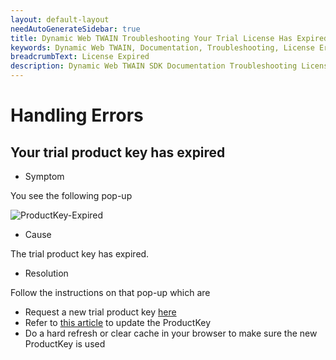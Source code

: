```yaml
---
layout: default-layout
needAutoGenerateSidebar: true
title: Dynamic Web TWAIN Troubleshooting Your Trial License Has Expired
keywords: Dynamic Web TWAIN, Documentation, Troubleshooting, License Errors, License Expired
breadcrumbText: License Expired
description: Dynamic Web TWAIN SDK Documentation Troubleshooting License Errors License Expired Page
---
```



# Handling Errors

## Your trial product key has expired

* Symptom

You see the following pop-up

![ProductKey-Expired]({{site.assets}}imgs/ProductKey-Expired.png)

* Cause

The trial product key has expired.

* Resolution

Follow the instructions on that pop-up which are

  + Request a new trial product key [here](https://www.dynamsoft.com/customer/license/trialLicense)
  + Refer to [this article]({{site.indepth}}development/upgrade.html#update-the-license-key) to update the ProductKey
  + Do a hard refresh or clear cache in your browser to make sure the new ProductKey is used